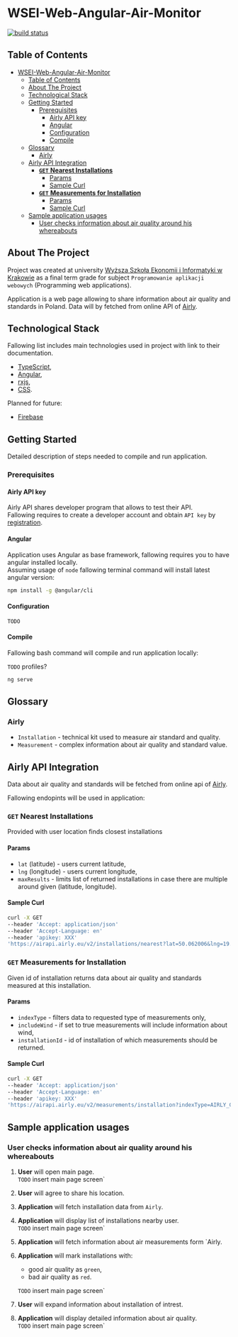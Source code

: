 # WSEI-Web-Angular-Air-Monitor

[![build status](https://github.com/cafetamine/WSEI-Web-Angular-Air-Monitor/workflows/Build/badge.svg)](https://github.com/cafetamine/WSEI-Web-Angular-AirMonitor/actions)

## Table of Contents

- [WSEI-Web-Angular-Air-Monitor](#wsei-web-angular-air-monitor)
  - [Table of Contents](#table-of-contents)
  - [About The Project](#about-the-project)
  - [Technological Stack](#technological-stack)
  - [Getting Started](#getting-started)
    - [Prerequisites](#prerequisites)
      - [Airly API key](#airly-api-key)
      - [Angular](#angular)
      - [Configuration](#configuration)
      - [Compile](#compile)
  - [Glossary](#glossary)
    - [Airly](#airly)
  - [Airly API Integration](#airly-api-integration)
    - [**`GET`** **Nearest Installations**](#get-nearest-installations)
      - [Params](#params)
      - [Sample Curl](#sample-curl)
    - [**`GET`** **Measurements for Installation**](#get-measurements-for-installation)
      - [Params](#params-1)
      - [Sample Curl](#sample-curl-1)
  - [Sample application usages](#sample-application-usages)
    - [User checks information about air quality around his whereabouts](#user-checks-information-about-air-quality-around-his-whereabouts)

## About The Project

Project was created at university [Wyższa Szkoła Ekonomii i Informatyki w Krakowie](https://wsei.edu.pl/) as a final term grade for subject `Programowanie aplikacji webowych` (Programming web applications).

Application is a web page allowing to share information about air quality and standards in Poland. Data will by fetched from online API of [Airly](https://airly.eu/en/).

## Technological Stack

Fallowing list includes main technologies used in project with link to their documentation.

- [TypeScript](https://www.typescriptlang.org/docs),
- [Angular](https://angular.io/docs),
- [rxjs](http://reactivex.io/rxjs/class/es6/Observable.js~Observable.html),
- [CSS](https://devdocs.io/css/).

Planned for future:

- [Firebase](https://firebase.google.com/docs)

## Getting Started

Detailed description of steps needed to compile and run application.

### Prerequisites

#### Airly API key

Airly API shares developer program that allows to test their API.  
Fallowing requires to create a developer account and obtain `API key` by [registration](https://developer.airly.eu/register).

#### Angular

Application uses Angular as base framework, fallowing requires you to have angular installed locally.  
Assuming usage of `node` fallowing terminal command will install latest angular version:

```bash
npm install -g @angular/cli
```

#### Configuration

`TODO`

#### Compile

Fallowing bash command will compile and run application locally:

`TODO` profiles?

```bash
ng serve
```

## Glossary

### Airly

- `Installation` - technical kit used to measure air standard and quality.
- `Measurement` - complex information about air quality and standard value.

## Airly API Integration

Data about air quality and standards will be fetched from online api of [Airly](https://developer.airly.eu/api).

Fallowing endopints will be used in application:

### **`GET`** **Nearest Installations**

Provided with user location finds closest installations

#### Params

- `lat` (latitude) - users current latitude,
- `lng` (longitude) - users current longitude,
- `maxResults` - limits list of returned installations in case there are multiple around given (latitude, longitude).

#### Sample Curl

```bash
curl -X GET
--header 'Accept: application/json'
--header 'Accept-Language: en'
--header 'apikey: XXX'
'https://airapi.airly.eu/v2/installations/nearest?lat=50.062006&lng=19.940984&maxDistanceKM=3&maxResults=1'

```

### **`GET`** **Measurements for Installation**

Given id of installation returns data about air quality and standards measured at this installation.

#### Params

- `indexType` - filters data to requested type of measurements only,
- `includeWind` - if set to true measurements will include information about wind,
- `installationId` - id of installation of which measurements should be returned.

#### Sample Curl

```bash
curl -X GET
--header 'Accept: application/json'
--header 'Accept-Language: en'
--header 'apikey: XXX'
'https://airapi.airly.eu/v2/measurements/installation?indexType=AIRLY_CAQI&installationId=204'

```

## Sample application usages

### User checks information about air quality around his whereabouts

1. **User** will open main page.  
   `TODO` insert main page screen`
2. **User** will agree to share his location.
3. **Application** will fetch installation data from `Airly`.
4. **Application** will display list of installations nearby user.  
   `TODO` insert main page screen`
5. **Application** will fetch information about air measurements form `Airly.
6. **Application** will mark installations with:
   - good air quality as `green`,
   - bad air quality as `red`.

    `TODO` insert main page screen`
7. **User** will expand information about installation of intrest.
8. **Application** will display detailed information about air quality.  
    `TODO` insert main page screen`
